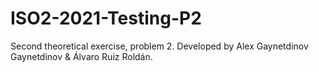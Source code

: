 # ISO2-2021-Testing-P2
Second theoretical exercise, problem 2.
Developed by Alex Gaynetdinov Gaynetdinov & Álvaro Ruiz Roldán.